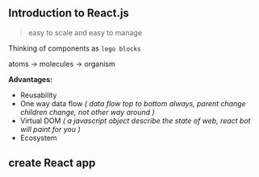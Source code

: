 ## Introduction to React.js

> easy to scale and easy to manage

Thinking of components as `lego blocks`

atoms -> molecules -> organism 

**Advantages:**

- Reusability
- One way data flow  *( data flow top to bottom always, parent change children change, not other way around )*
- Virtual DOM *( a javascript object describe the state of web, react bot will paint for you )*
- Ecosystem
  
## create React app